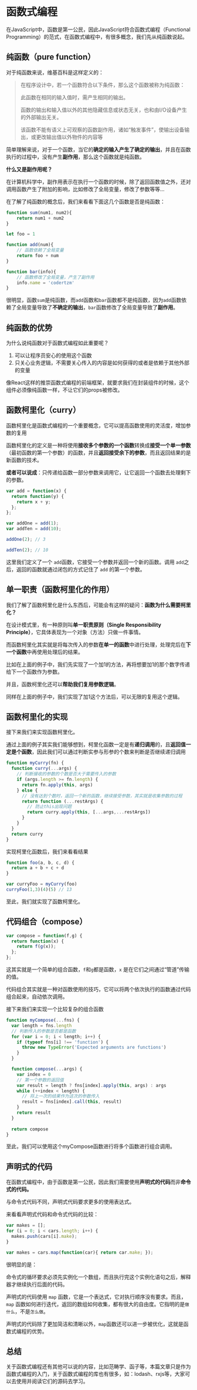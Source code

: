 # 函数式编程

在JavaScript中，函数是第一公民，因此JavaScript符合函数式编程（Functional Programming）的范式，在函数式编程中，有很多概念，我们先从纯函数说起。

## 纯函数（pure function）

对于纯函数来说，维基百科是这样定义的：

> 在程序设计中，若一个函数符合以下条件，那么这个函数被称为纯函数：
>
> 此函数在相同的输入值时，需产生相同的输出。
>
> 函数的输出和输入值以外的其他隐藏信息或状态无关，也和由I/O设备产生的外部输出无关。
>
> 该函数不能有语义上可观察的函数副作用，诸如“触发事件”，使输出设备输出，或更改输出值以外物件的内容等

简单理解来说，对于一个函数，当它的**确定的输入产生了确定的输出**，并且在函数执行的过程中，没有产生**副作用**，那么这个函数就是纯函数。

**什么又是副作用呢？**

在计算机科学中，副作用表示在执行一个函数的时候，除了返回函数值之外，还对调用函数产生了附加的影响，比如修改了全局变量，修改了参数等等...

在了解了纯函数的概念后，我们来看看下面这几个函数是否是纯函数：

```js
function sum(num1, num2){
    return num1 + num2
}

let foo = 1

function add(num){
    // 函数依赖了全局变量
    return foo + num
}

function bar(info){
    // 函数修改了全局变量，产生了副作用
    info.name = 'codertzm'
}
```

很明显，函数`sum`是纯函数，而`add`函数和`bar`函数都不是纯函数，因为`add`函数依赖了全局变量导致了**不确定的输出**，`bar`函数修改了全局变量导致了**副作用**。

## 纯函数的优势

为什么说纯函数对于函数式编程如此重要呢？

1. 可以让程序员安心的使用这个函数
2. 只关心业务逻辑，不需要关心传入的内容是如何获得的或者是依赖于其他外部的变量

像React这样的推崇函数式编程的前端框架，就要求我们在封装组件的时候，这个组件必须像纯函数一样，不让它们的props被修改。

## 函数柯里化（curry）

函数柯里化是函数式编程的一个重要概念，它可以提高函数使用的灵活度，增加参数的复用

函数柯里化的定义是一种将使用**接收多个参数的一个函数**转换成**接受一个单一参数**（最初函数的第一个参数）的函数，并且**返回接受余下的参数**，而且返回结果的是新函数的技术。

**或者可以说成**：只传递给函数一部分参数来调用它，让它返回一个函数去处理剩下的参数。

```js
var add = function(x) {
  return function(y) {
    return x + y;
  };
};

var addOne = add(1);
var addTen = add(10);

addOne(2); // 3

addTen(2); // 10
```

这里我们定义了一个 `add`函数，它接受一个参数并返回一个新的函数。调用 `add`之后，返回的函数就通过闭包的方式记住了 `add` 的第一个参数。

## 单一职责（函数柯里化的作用）

我们了解了函数柯里化是什么东西后，可能会有这样的疑问：**函数为什么需要柯里化？**

在设计模式里，有一种原则叫**单一职责原则（Single Responsibility Principle）**，它具体表现为一个对象（方法）只做一件事情。

而函数柯里化其实就是将每次传入的参数**在单一的函数**中进行处理，处理完后在**下一个函数**中再使用处理后的结果。

比如在上面的例子中，我们先实现了一个加1的方法，再将想要加1的那个数字传递给下一个函数作为参数。

并且，函数柯里化还可以**帮助我们复用参数逻辑**。

同样在上面的例子中，我们实现了加1这个方法后，可以无限的复用这个逻辑。

## 函数柯里化的实现

接下来我们来实现函数柯里化。

通过上面的例子其实我们能够想到，柯里化函数一定是有**递归调用**的，且**返回值一定是个函数**，因此我们可以通过判断实参与形参的个数来判断是否继续递归调用

```js
function myCurry(fn) {
  function curry(...args) {
    // 判断接收的参数的个数是否大于需要传入的参数
    if (args.length >= fn.length) {
      return fn.apply(this, args)
    } else {
      // 没有达到个数时，返回一个新的函数，继续接受参数，其实就是收集参数的过程
      return function (...restArgs) {
        // 防止this出现问题
        return curry.apply(this, [...args,...restArgs])
      }
    }
  }
  return curry
}
```

实现柯里化函数后，我们来看看结果

```js
function foo(a, b, c, d) {
  return a + b + c + d
}

var curryFoo = myCurry(foo)
curryFoo(1,3)(4)(5) // 13
```

至此，我们就实现了函数柯里化。

## 代码组合（compose）

```js
var compose = function(f,g) {
  return function(x) {
    return f(g(x));
  };
};
```

这其实就是一个简单的组合函数，`f`和`g`都是函数，`x` 是在它们之间通过“管道”传输的值。

代码组合其实就是一种对函数使用的技巧，它可以将两个依次执行的函数通过代码组合起来，自动依次调用。

接下来我们来实现一个比较复杂的组合函数

```js
function myCompose(...fns) {
  var length = fns.length
  // 判断传入的参数是否都是函数
  for (var i = 0; i < length; i++) {
    if (typeof fns[i] !== 'function') {
      throw new TypeError('Expected arguments are functions')
    }
  }

  function compose(...args) {
    var index = 0
    // 第一个参数的返回值
    var result = length ? fns[index].apply(this, args) : args
    while (++index < length) {
      // 将上一次的结果作为这次的参数传入
      result = fns[index].call(this, result)
    }
    return result
  }
    
  return compose
}
```

至此，我们可以使用这个myCompose函数进行将多个函数进行组合调用。

## 声明式的代码

在函数式编程中，由于函数是第一公民，因此我们需要使用**声明式的代码**而非**命令式的代码。**

与命令式代码不同，声明式代码要求更多的使用表达式。 

来看看声明式代码和命令式代码的比较：

```js
var makes = [];
for (i = 0; i < cars.length; i++) {
  makes.push(cars[i].make);
} 

var makes = cars.map(function(car){ return car.make; });
```

很明显的是：

命令式的循环要求必须先实例化一个数组，而且执行完这个实例化语句之后，解释器才继续执行后面的代码。

声明式的代码使用 `map` 函数，它是一个表达式，它对执行顺序没有要求。而且，`map` 函数如何进行迭代，返回的数组如何收集，都有很大的自由度。它指明的是`做什么`，不是`怎么做`。

声明式的代码除了更加简洁和清晰以外，`map`函数还可以进一步被优化，这就是函数式编程的优势。

## 总结

关于函数式编程还有其他可以说的内容，比如范畴学、函子等，本篇文章只是作为函数式编程的入门，关于函数式编程的库也有很多，如：lodash、rxjs等，大家可以去使用并阅读它们的源码去学习。
